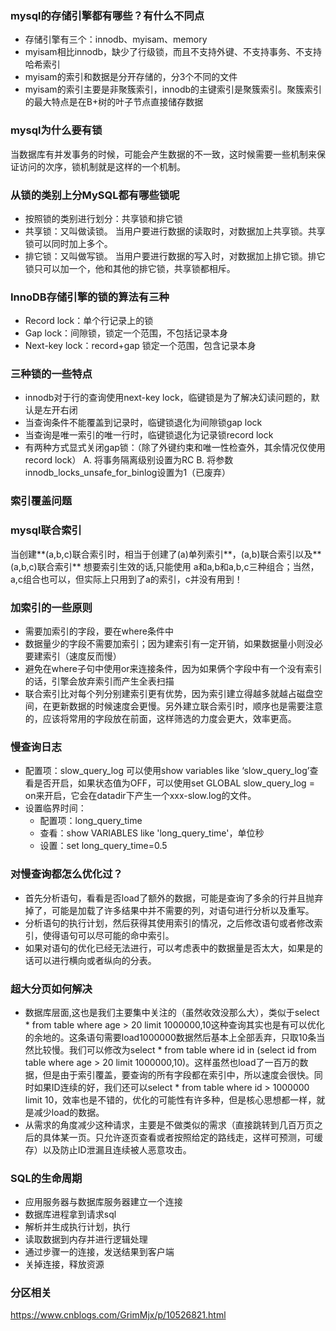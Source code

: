 ### mysql的存储引擎都有哪些？有什么不同点
- 存储引擎有三个：innodb、myisam、memory
- myisam相比innodb，缺少了行级锁，而且不支持外键、不支持事务、不支持哈希索引
- myisam的索引和数据是分开存储的，分3个不同的文件
- myisam的索引主要是非聚簇索引，innodb的主键索引是聚簇索引。聚簇索引的最大特点是在B+树的叶子节点直接储存数据

### mysql为什么要有锁
当数据库有并发事务的时候，可能会产生数据的不一致，这时候需要一些机制来保证访问的次序，锁机制就是这样的一个机制。

### 从锁的类别上分MySQL都有哪些锁呢
- 按照锁的类别进行划分：共享锁和排它锁
- 共享锁：又叫做读锁。 当用户要进行数据的读取时，对数据加上共享锁。共享锁可以同时加上多个。
- 排它锁：又叫做写锁。 当用户要进行数据的写入时，对数据加上排它锁。排它锁只可以加一个，他和其他的排它锁，共享锁都相斥。

### InnoDB存储引擎的锁的算法有三种
- Record lock：单个行记录上的锁
- Gap lock：间隙锁，锁定一个范围，不包括记录本身
- Next-key lock：record+gap 锁定一个范围，包含记录本身

### 三种锁的一些特点
- innodb对于行的查询使用next-key lock，临键锁是为了解决幻读问题的，默认是左开右闭
- 当查询条件不能覆盖到记录时，临键锁退化为间隙锁gap lock
- 当查询是唯一索引的唯一行时，临键锁退化为记录锁record lock
- 有两种方式显式关闭gap锁：（除了外键约束和唯一性检查外，其余情况仅使用record lock） A. 将事务隔离级别设置为RC B. 将参数innodb_locks_unsafe_for_binlog设置为1（已废弃）

### 索引覆盖问题

### mysql联合索引
当创建**(a,b,c)联合索引时，相当于创建了(a)单列索引**，(a,b)联合索引以及**(a,b,c)联合索引**
想要索引生效的话,只能使用 a和a,b和a,b,c三种组合；当然，a,c组合也可以，但实际上只用到了a的索引，c并没有用到！

### 加索引的一些原则
- 需要加索引的字段，要在where条件中
- 数据量少的字段不需要加索引；因为建索引有一定开销，如果数据量小则没必要建索引（速度反而慢）
- 避免在where子句中使用or来连接条件，因为如果俩个字段中有一个没有索引的话，引擎会放弃索引而产生全表扫描
- 联合索引比对每个列分别建索引更有优势，因为索引建立得越多就越占磁盘空间，在更新数据的时候速度会更慢。另外建立联合索引时，顺序也是需要注意的，应该将常用的字段放在前面，这样筛选的力度会更大，效率更高。

### 慢查询日志
- 配置项：slow_query_log
可以使用show variables like ‘slow_query_log’查看是否开启，如果状态值为OFF，可以使用set GLOBAL slow_query_log = on来开启，它会在datadir下产生一个xxx-slow.log的文件。
- 设置临界时间：
  - 配置项：long_query_time
  - 查看：show VARIABLES like 'long_query_time'，单位秒
  - 设置：set long_query_time=0.5

### 对慢查询都怎么优化过？
- 首先分析语句，看看是否load了额外的数据，可能是查询了多余的行并且抛弃掉了，可能是加载了许多结果中并不需要的列，对语句进行分析以及重写。
- 分析语句的执行计划，然后获得其使用索引的情况，之后修改语句或者修改索引，使得语句可以尽可能的命中索引。
- 如果对语句的优化已经无法进行，可以考虑表中的数据量是否太大，如果是的话可以进行横向或者纵向的分表。

### 超大分页如何解决
- 数据库层面,这也是我们主要集中关注的（虽然收效没那么大），类似于select * from table where age > 20 limit 1000000,10这种查询其实也是有可以优化的余地的。这条语句需要load1000000数据然后基本上全部丢弃，只取10条当然比较慢。我们可以修改为select * from table where id in (select id from table where age > 20 limit 1000000,10)。这样虽然也load了一百万的数据，但是由于索引覆盖，要查询的所有字段都在索引中，所以速度会很快。同时如果ID连续的好，我们还可以select * from table where id > 1000000 limit 10，效率也是不错的，优化的可能性有许多种，但是核心思想都一样，就是减少load的数据。
- 从需求的角度减少这种请求，主要是不做类似的需求（直接跳转到几百万页之后的具体某一页。只允许逐页查看或者按照给定的路线走，这样可预测，可缓存）以及防止ID泄漏且连续被人恶意攻击。

### SQL的生命周期
- 应用服务器与数据库服务器建立一个连接
- 数据库进程拿到请求sql
- 解析并生成执行计划，执行
- 读取数据到内存并进行逻辑处理
- 通过步骤一的连接，发送结果到客户端
- 关掉连接，释放资源

### 分区相关
https://www.cnblogs.com/GrimMjx/p/10526821.html